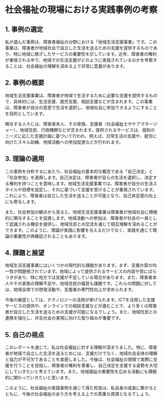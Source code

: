 # 社会福祉の現場における実践事例の考察

## 1. 事例の選定

私が選んだ事例は、障害者福祉の分野における「地域生活支援事業」です。この事業は、障害者が地域社会で自立した生活を送るための支援を提供するものであり、特に地域に根ざしたサービスの重要性を示しています。近年、障害者の権利が重視される中で、地域での生活支援がどのように実践されているのかを考察することは、社会福祉の理解を深める上で非常に意義があります。

## 2. 事例の概要

地域生活支援事業は、障害者が地域で生活するために必要な支援を提供するもので、具体的には、生活支援、就労支援、相談支援などが含まれます。この事業は、障害者が自分の意思で生活を選択し、地域社会に参加できるようにすることを目的としています。

関与する人々には、障害者本人、その家族、支援者（社会福祉士やケアマネージャー）、地域住民、行政機関などが含まれます。提供されるサービスは、個別のニーズに応じた支援計画に基づいて行われ、例えば、日常生活の支援や、就労に向けたスキル訓練、地域活動への参加促進などが行われます。

## 3. 理論の適用

この事例を分析するにあたり、社会福祉の基本的な概念である「自己決定」と「社会参加」を適用します。自己決定は、障害者が自らの生活を選択し、決定する権利を持つことを意味します。地域生活支援事業では、障害者が自分の生活スタイルや目標を設定し、それに基づいて支援を受けることが重視されています。これにより、障害者は自立した生活を送ることが可能となり、自己肯定感の向上にも寄与します。

また、社会参加の観点から見ると、地域生活支援事業は障害者が地域社会に積極的に関与することを促進します。地域活動への参加は、障害者が社会の一員として認識される機会を提供し、地域住民との交流を通じて相互理解を深めることができます。このように、理論が実践に影響を与えるだけでなく、実践を通じて理論の重要性が再確認されることもあります。

## 4. 課題と展望

地域生活支援事業にはいくつかの現代的な課題があります。まず、支援の質の均一性が問題視されています。地域によって提供されるサービスの内容や質にばらつきがあり、特に地方では支援が不足している場合があります。また、障害者本人やその家族の理解不足や、地域住民の偏見も課題です。これらの問題に対しては、地域全体での啓発活動や、支援者の専門性向上が求められます。

今後の展望としては、テクノロジーの活用が挙げられます。ICTを活用した支援サービスの提供や、オンラインでの相談支援などが進むことで、より多くの障害者が自立した生活を送るための支援が可能になるでしょう。また、地域住民との連携を強化し、共生社会の実現に向けた取り組みが重要です。

## 5. 自己の視点

このレポートを通じて、私は社会福祉に対する理解が深まりました。特に、障害者が地域で自立した生活を送るためには、支援だけでなく、地域社会全体の理解と協力が不可欠であることを実感しました。今後は、社会福祉の現場で実際に支援を行うことを目指し、障害者の権利を尊重し、自己決定を支援する姿勢を大切にしていきたいと考えています。また、地域福祉の重要性を広める活動にも積極的に関わっていきたいと思います。

このように、社会福祉の実践事例を通じて得た知見は、私自身の成長に繋がるとともに、今後の社会福祉のあり方を考える上での貴重な資源となるでしょう。